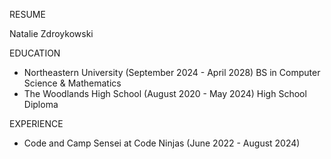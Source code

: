 RESUME

Natalie Zdroykowski

EDUCATION
- Northeastern University (September 2024 - April 2028)
	BS in Computer Science & Mathematics
- The Woodlands High School (August 2020 - May 2024)
	High School Diploma

EXPERIENCE
- Code and Camp Sensei at Code Ninjas (June 2022 - August 2024)
